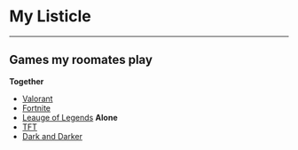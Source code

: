# My Listicle
---
## Games my roomates play
**Together**
- [Valorant](https://playvalorant.com/en-us/)
- [Fortnite](https://www.fortnite.com/?lang=en-US)
- [Leauge of Legends](https://www.fcgov.com/recycling-item-images/img/metal-trash-can.jpg)
**Alone**
- [TFT](https://www.fortnite.com/?lang=en-US)
- [Dark and Darker](https://store.steampowered.com/agecheck/app/2016590/)
